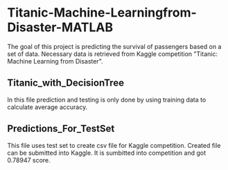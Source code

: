 # Titanic-Machine-Learningfrom-Disaster-MATLAB

The goal of this project is predicting the survival of passengers based on a set of data. Necessary data is retrieved from
 Kaggle competition "Titanic: Machine Learning from Disaster".
 
 
## Titanic_with_DecisionTree
In this file prediction and testing is only done by using training data to calculate average accuracy.

## Predictions_For_TestSet
This file uses test set to create csv file for Kaggle competition. Created file can be submitted into Kaggle. It is sumbitted into competition and got 0.78947 score.
